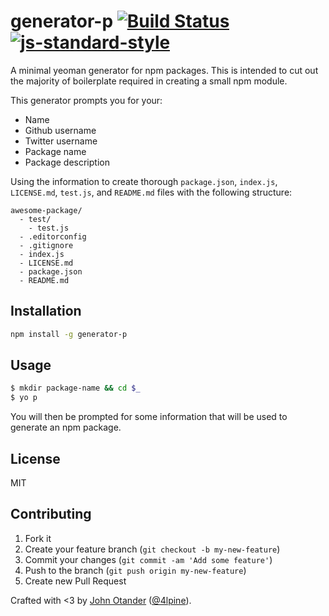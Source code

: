 # generator-p [![Build Status](https://secure.travis-ci.org/johnotander/generator-p.png?branch=master)](https://travis-ci.org/johnotander/generator-p) [![js-standard-style](https://img.shields.io/badge/code%20style-standard-brightgreen.svg?style=flat)](https://github.com/feross/standard)

A minimal yeoman generator for npm packages. This is intended to cut out the majority of
boilerplate required in creating a small npm module.

This generator prompts you for your:

  * Name
  * Github username
  * Twitter username
  * Package name
  * Package description

Using the information to create thorough `package.json`, `index.js`, `LICENSE.md`, `test.js`,
and `README.md` files with the following structure:

```
awesome-package/
  - test/
    - test.js
  - .editorconfig
  - .gitignore
  - index.js
  - LICENSE.md
  - package.json
  - README.md
```

## Installation

```bash
npm install -g generator-p
```

## Usage

```bash
$ mkdir package-name && cd $_
$ yo p
```

You will then be prompted for some information that will be used to generate an npm package.

## License

MIT

## Contributing

1. Fork it
2. Create your feature branch (`git checkout -b my-new-feature`)
3. Commit your changes (`git commit -am 'Add some feature'`)
4. Push to the branch (`git push origin my-new-feature`)
5. Create new Pull Request

Crafted with <3 by [John Otander](http://johnotander.com) ([@4lpine](https://twitter.com/4lpine)).
